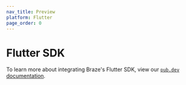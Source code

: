 ```yaml
---
nav_title: Preview
platform: Flutter
page_order: 0
---
```


# Flutter SDK

To learn more about integrating Braze's Flutter SDK, view our [`pub.dev` documentation](https://pub.dev/packages/braze_plugin).
